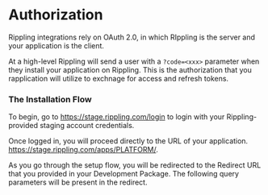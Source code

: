 # Authorization

Rippling integrations rely on OAuth 2.0, in which RIppling is the server and your application is the client.

At a high-level Rippling will send a user with a `?code=<xxx>` parameter when they install your application on Rippling. This is the authorization that you rapplication will utilize to exchnage for access and refresh tokens.



### The Installation Flow

To begin, go to ​https://stage.rippling.com/login to login with your Rippling-provided staging account credentials.

Once logged in, you will proceed directly to the URL of your application. ​https://stage.rippling.com/apps/PLATFORM/<appName>​.

As you go through the setup flow, you will be redirected to the Redirect URL that you provided in your Development Package. The following query parameters will be present in the redirect.

